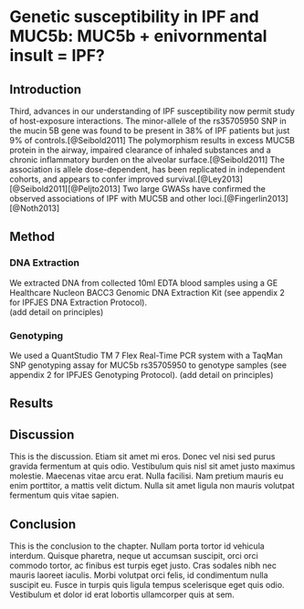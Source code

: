 # Genetic susceptibility in IPF and MUC5b: MUC5b + enivornmental insult = IPF?

<!--
Reviews genetic suceptibility with particular reference to muc5b
-->

## Introduction

Third, advances in our understanding of IPF susceptibility now permit study of host-exposure interactions. The minor-allele of the rs35705950 SNP in the mucin 5B gene was found to be present in 38\% of IPF patients but just 9\% of controls.[@Seibold2011] The polymorphism results in excess MUC5B protein in the airway, impaired clearance of inhaled substances and a chronic inflammatory burden on the alveolar surface.[@Seibold2011]  The association is allele dose-dependent, has been replicated in independent cohorts, and appears to confer improved survival.[@Ley2013][@Seibold2011][@Peljto2013] Two large GWASs have confirmed the observed associations of IPF with MUC5B and other loci.[@Fingerlin2013][@Noth2013]


## Method

### DNA Extraction 
We extracted DNA from collected 10ml EDTA blood samples using a GE Healthcare Nucleon BACC3 Genomic DNA Extraction Kit (see appendix 2 for IPFJES DNA Extraction Protocol).  
(add detail on principles)

### Genotyping
We used a QuantStudio TM 7 Flex Real-Time PCR system with a TaqMan SNP genotyping assay for MUC5b rs35705950 to genotype samples (see appendix 2 for IPFJES Genotyping Protocol). 
(add detail on principles)

## Results




## Discussion

This is the discussion. Etiam sit amet mi eros. Donec vel nisi sed purus gravida fermentum at quis odio. Vestibulum quis nisl sit amet justo maximus molestie. Maecenas vitae arcu erat. Nulla facilisi. Nam pretium mauris eu enim porttitor, a mattis velit dictum. Nulla sit amet ligula non mauris volutpat fermentum quis vitae sapien.

## Conclusion

This is the conclusion to the chapter. Nullam porta tortor id vehicula interdum. Quisque pharetra, neque ut accumsan suscipit, orci orci commodo tortor, ac finibus est turpis eget justo. Cras sodales nibh nec mauris laoreet iaculis. Morbi volutpat orci felis, id condimentum nulla suscipit eu. Fusce in turpis quis ligula tempus scelerisque eget quis odio. Vestibulum et dolor id erat lobortis ullamcorper quis at sem.



